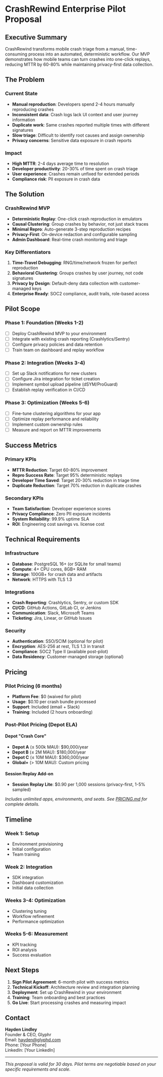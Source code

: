 # CrashRewind Enterprise Pilot Proposal

## Executive Summary

CrashRewind transforms mobile crash triage from a manual, time-consuming process into an automated, deterministic workflow. Our MVP demonstrates how mobile teams can turn crashes into one-click replays, reducing MTTR by 60-80% while maintaining privacy-first data collection.

## The Problem

### Current State
- **Manual reproduction**: Developers spend 2-4 hours manually reproducing crashes
- **Inconsistent data**: Crash logs lack UI context and user journey information
- **Duplicate work**: Same crashes reported multiple times with different signatures
- **Slow triage**: Difficult to identify root causes and assign ownership
- **Privacy concerns**: Sensitive data exposure in crash reports

### Impact
- **High MTTR**: 2-4 days average time to resolution
- **Developer productivity**: 20-30% of time spent on crash triage
- **User experience**: Crashes remain unfixed for extended periods
- **Compliance risk**: PII exposure in crash data

## The Solution

### CrashRewind MVP
- **Deterministic Replay**: One-click crash reproduction in emulators
- **Causal Clustering**: Group crashes by behavior, not just stack traces
- **Minimal Repro**: Auto-generate 3-step reproduction recipes
- **Privacy-First**: On-device redaction and configurable sampling
- **Admin Dashboard**: Real-time crash monitoring and triage

### Key Differentiators
1. **Time-Travel Debugging**: RNG/time/network frozen for perfect reproduction
2. **Behavioral Clustering**: Groups crashes by user journey, not code signatures
3. **Privacy by Design**: Default-deny data collection with customer-managed keys
4. **Enterprise Ready**: SOC2 compliance, audit trails, role-based access

## Pilot Scope

### Phase 1: Foundation (Weeks 1-2)
- [ ] Deploy CrashRewind MVP to your environment
- [ ] Integrate with existing crash reporting (Crashlytics/Sentry)
- [ ] Configure privacy policies and data retention
- [ ] Train team on dashboard and replay workflow

### Phase 2: Integration (Weeks 3-4)
- [ ] Set up Slack notifications for new clusters
- [ ] Configure Jira integration for ticket creation
- [ ] Implement symbol upload pipeline (dSYM/ProGuard)
- [ ] Establish replay verification in CI/CD

### Phase 3: Optimization (Weeks 5-6)
- [ ] Fine-tune clustering algorithms for your app
- [ ] Optimize replay performance and reliability
- [ ] Implement custom ownership rules
- [ ] Measure and report on MTTR improvements

## Success Metrics

### Primary KPIs
- **MTTR Reduction**: Target 60-80% improvement
- **Repro Success Rate**: Target 95% deterministic replays
- **Developer Time Saved**: Target 20-30% reduction in triage time
- **Duplicate Reduction**: Target 70% reduction in duplicate crashes

### Secondary KPIs
- **Team Satisfaction**: Developer experience scores
- **Privacy Compliance**: Zero PII exposure incidents
- **System Reliability**: 99.9% uptime SLA
- **ROI**: Engineering cost savings vs. license cost

## Technical Requirements

### Infrastructure
- **Database**: PostgreSQL 16+ (or SQLite for small teams)
- **Compute**: 4+ CPU cores, 8GB+ RAM
- **Storage**: 100GB+ for crash data and artifacts
- **Network**: HTTPS with TLS 1.3

### Integrations
- **Crash Reporting**: Crashlytics, Sentry, or custom SDK
- **CI/CD**: GitHub Actions, GitLab CI, or Jenkins
- **Communication**: Slack, Microsoft Teams
- **Ticketing**: Jira, Linear, or GitHub Issues

### Security
- **Authentication**: SSO/SCIM (optional for pilot)
- **Encryption**: AES-256 at rest, TLS 1.3 in transit
- **Compliance**: SOC2 Type II (available post-pilot)
- **Data Residency**: Customer-managed storage (optional)

## Pricing

### Pilot Pricing (6 months)
- **Platform Fee**: $0 (waived for pilot)
- **Usage**: $0.10 per crash bundle processed
- **Support**: Included (email + Slack)
- **Training**: Included (2 hours onboarding)

### Post-Pilot Pricing (Depot ELA)

#### Depot "Crash Core"
- **Depot A** (≤ 500k MAU): $90,000/year
- **Depot B** (≤ 2M MAU): $180,000/year  
- **Depot C** (≤ 10M MAU): $360,000/year
- **Global+** (> 10M MAU): Custom pricing

#### Session Replay Add-on
- **Session Replay Lite**: $0.90 per 1,000 sessions (privacy-first, 1-5% sampled)

*Includes unlimited apps, environments, and seats. See [PRICING.md](PRICING.md) for complete details.*

## Timeline

### Week 1: Setup
- Environment provisioning
- Initial configuration
- Team training

### Week 2: Integration
- SDK integration
- Dashboard customization
- Initial data collection

### Weeks 3-4: Optimization
- Clustering tuning
- Workflow refinement
- Performance optimization

### Weeks 5-6: Measurement
- KPI tracking
- ROI analysis
- Success evaluation

## Next Steps

1. **Sign Pilot Agreement**: 6-month pilot with success metrics
2. **Technical Kickoff**: Architecture review and integration planning
3. **Deployment**: Set up CrashRewind in your environment
4. **Training**: Team onboarding and best practices
5. **Go Live**: Start processing crashes and measuring impact

## Contact

**Hayden Lindley**  
Founder & CEO, Glyphr  
Email: hayden@glyphd.com  
Phone: [Your Phone]  
LinkedIn: [Your LinkedIn]

---

*This proposal is valid for 30 days. Pilot terms are negotiable based on your specific requirements and scale.*

